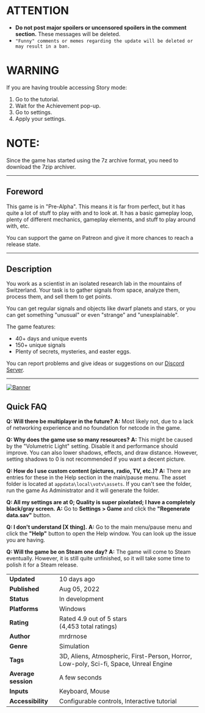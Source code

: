 # ATTENTION

*   **Do not post major spoilers or uncensored spoilers in the comment section.** These messages will be deleted.
*   `"Funny" comments or memes regarding the update will be deleted or may result in a ban.`

# WARNING

If you are having trouble accessing Story mode:
1.  Go to the tutorial.
2.  Wait for the Achievement pop-up.
3.  Go to settings.
4.  Apply your settings.

# NOTE:

Since the game has started using the 7z archive format, you need to download the 7zip archiver.

---

## Foreword

This game is in "Pre-Alpha". This means it is far from perfect, but it has quite a lot of stuff to play with and to look at. It has a basic gameplay loop, plenty of different mechanics, gameplay elements, and stuff to play around with, etc.

You can support the game on Patreon and give it more chances to reach a release state.

---

## Description

You work as a scientist in an isolated research lab in the mountains of Switzerland. Your task is to gather signals from space, analyze them, process them, and sell them to get points.

You can get regular signals and objects like dwarf planets and stars, or you can get something "unusual" or even "strange" and "unexplainable".

The game features:
*   40+ days and unique events
*   150+ unique signals
*   Plenty of secrets, mysteries, and easter eggs.

You can report problems and give ideas or suggestions on our [Discord Server](https://discord.gg/2SDMNUVE3u).

---

[![Banner](https://t3.ftcdn.net/jpg/05/35/32/64/360_F_535326404_xRRzLKi1yrFzFxJyB5Suv5kPwp4GuayA.jpg)](https://gamedrive.itch.io/download-your-file)

## Quick FAQ

**Q: Will there be multiplayer in the future?**
**A:** Most likely not, due to a lack of networking experience and no foundation for netcode in the game.

**Q: Why does the game use so many resources?**
**A:** This might be caused by the "Volumetric Light" setting. Disable it and performance should improve. You can also lower shadows, effects, and draw distance. However, setting shadows to 0 is not recommended if you want a decent picture.

**Q: How do I use custom content (pictures, radio, TV, etc.)?**
**A:** There are entries for these in the Help section in the main/pause menu. The asset folder is located at `appdata\local\votv\assets`. If you can't see the folder, run the game As Administrator and it will generate the folder.

**Q: All my settings are at 0; Quality is super pixelated; I have a completely black/gray screen.**
**A:** Go to **Settings > Game** and click the **"Regenerate data.sav"** button.

**Q: I don't understand [X thing].**
**A:** Go to the main menu/pause menu and click the **"Help"** button to open the Help window. You can look up the issue you are having.

**Q: Will the game be on Steam one day?**
**A:** The game will come to Steam eventually. However, it is still quite unfinished, so it will take some time to polish it for a Steam release.

| | |
| :--- | :--- |
| **Updated** | 10 days ago |
| **Published** | Aug 05, 2022 |
| **Status** | In development |
| **Platforms** | Windows |
| **Rating** | Rated 4.9 out of 5 stars<br>(4,453 total ratings) |
| **Author** | mrdrnose |
| **Genre** | Simulation |
| **Tags** | 3D, Aliens, Atmospheric, First-Person, Horror, Low-poly, Sci-fi, Space, Unreal Engine |
| **Average session** | A few seconds |
| **Inputs** | Keyboard, Mouse |
| **Accessibility** | Configurable controls, Interactive tutorial |

